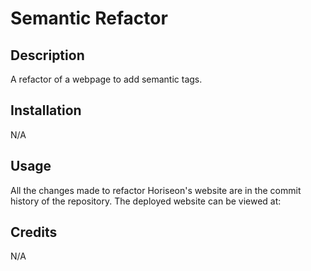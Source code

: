 # Semantic Refactor

## Description

A refactor of a webpage to add semantic tags.

## Installation

N/A

## Usage

All the changes made to refactor Horiseon's website are in the commit history of the repository. The deployed website can be viewed at:

## Credits

N/A
